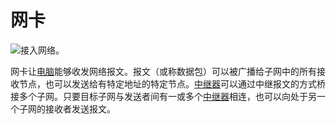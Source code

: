 # 网卡

![接入网络。](oredict:oc:lanCard)

网卡让[电脑](../general/computer.md)能够收发网络报文。报文（或称数据包）可以被广播给子网中的所有接收节点，也可以发送给有特定地址的特定节点。[中继器](../block/relay.md)可以通过中继报文的方式桥接多个子网。只要目标子网与发送者间有一或多个[中继器](../block/relay.md)相连，也可以向处于另一个子网的接收者发送报文。
